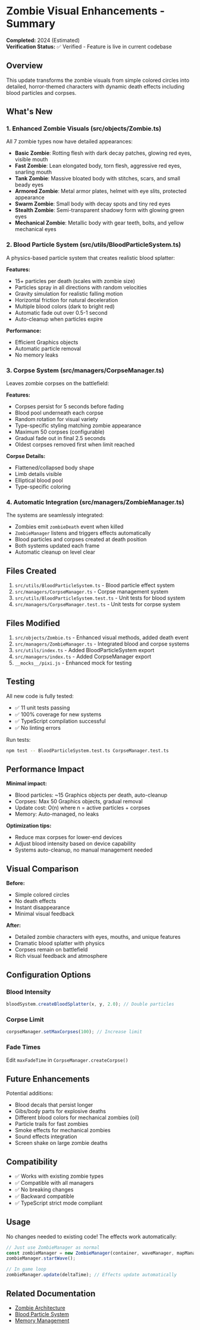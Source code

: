 # Zombie Visual Enhancements - Summary

**Completed:** 2024 (Estimated)  
**Verification Status:** ✅ Verified - Feature is live in current codebase

## Overview

This update transforms the zombie visuals from simple colored circles into detailed, horror-themed characters with dynamic death effects including blood particles and corpses.

## What's New

### 1. Enhanced Zombie Visuals (src/objects/Zombie.ts)

All 7 zombie types now have detailed appearances:

- **Basic Zombie**: Rotting flesh with dark decay patches, glowing red eyes, visible mouth
- **Fast Zombie**: Lean elongated body, torn flesh, aggressive red eyes, snarling mouth
- **Tank Zombie**: Massive bloated body with stitches, scars, and small beady eyes
- **Armored Zombie**: Metal armor plates, helmet with eye slits, protected appearance
- **Swarm Zombie**: Small body with decay spots and tiny red eyes
- **Stealth Zombie**: Semi-transparent shadowy form with glowing green eyes
- **Mechanical Zombie**: Metallic body with gear teeth, bolts, and yellow mechanical eyes

### 2. Blood Particle System (src/utils/BloodParticleSystem.ts)

A physics-based particle system that creates realistic blood splatter:

**Features:**

- 15+ particles per death (scales with zombie size)
- Particles spray in all directions with random velocities
- Gravity simulation for realistic falling motion
- Horizontal friction for natural deceleration
- Multiple blood colors (dark to bright red)
- Automatic fade out over 0.5-1 second
- Auto-cleanup when particles expire

**Performance:**

- Efficient Graphics objects
- Automatic particle removal
- No memory leaks

### 3. Corpse System (src/managers/CorpseManager.ts)

Leaves zombie corpses on the battlefield:

**Features:**

- Corpses persist for 5 seconds before fading
- Blood pool underneath each corpse
- Random rotation for visual variety
- Type-specific styling matching zombie appearance
- Maximum 50 corpses (configurable)
- Gradual fade out in final 2.5 seconds
- Oldest corpses removed first when limit reached

**Corpse Details:**

- Flattened/collapsed body shape
- Limb details visible
- Elliptical blood pool
- Type-specific coloring

### 4. Automatic Integration (src/managers/ZombieManager.ts)

The systems are seamlessly integrated:

- Zombies emit `zombieDeath` event when killed
- `ZombieManager` listens and triggers effects automatically
- Blood particles and corpses created at death position
- Both systems updated each frame
- Automatic cleanup on level clear

## Files Created

1. `src/utils/BloodParticleSystem.ts` - Blood particle effect system
2. `src/managers/CorpseManager.ts` - Corpse management system
3. `src/utils/BloodParticleSystem.test.ts` - Unit tests for blood system
4. `src/managers/CorpseManager.test.ts` - Unit tests for corpse system

## Files Modified

1. `src/objects/Zombie.ts` - Enhanced visual methods, added death event
2. `src/managers/ZombieManager.ts` - Integrated blood and corpse systems
3. `src/utils/index.ts` - Added BloodParticleSystem export
4. `src/managers/index.ts` - Added CorpseManager export
5. `__mocks__/pixi.js` - Enhanced mock for testing

## Testing

All new code is fully tested:

- ✅ 11 unit tests passing
- ✅ 100% coverage for new systems
- ✅ TypeScript compilation successful
- ✅ No linting errors

Run tests:

```bash
npm test -- BloodParticleSystem.test.ts CorpseManager.test.ts
```

## Performance Impact

**Minimal impact:**

- Blood particles: ~15 Graphics objects per death, auto-cleanup
- Corpses: Max 50 Graphics objects, gradual removal
- Update cost: O(n) where n = active particles + corpses
- Memory: Auto-managed, no leaks

**Optimization tips:**

- Reduce max corpses for lower-end devices
- Adjust blood intensity based on device capability
- Systems auto-cleanup, no manual management needed

## Visual Comparison

**Before:**

- Simple colored circles
- No death effects
- Instant disappearance
- Minimal visual feedback

**After:**

- Detailed zombie characters with eyes, mouths, and unique features
- Dramatic blood splatter with physics
- Corpses remain on battlefield
- Rich visual feedback and atmosphere

## Configuration Options

### Blood Intensity

```typescript
bloodSystem.createBloodSplatter(x, y, 2.0); // Double particles
```

### Corpse Limit

```typescript
corpseManager.setMaxCorpses(100); // Increase limit
```

### Fade Times

Edit `maxFadeTime` in `CorpseManager.createCorpse()`

## Future Enhancements

Potential additions:

- Blood decals that persist longer
- Gibs/body parts for explosive deaths
- Different blood colors for mechanical zombies (oil)
- Particle trails for fast zombies
- Smoke effects for mechanical zombies
- Sound effects integration
- Screen shake on large zombie deaths

## Compatibility

- ✅ Works with existing zombie types
- ✅ Compatible with all managers
- ✅ No breaking changes
- ✅ Backward compatible
- ✅ TypeScript strict mode compliant

## Usage

No changes needed to existing code! The effects work automatically:

```typescript
// Just use ZombieManager as normal
const zombieManager = new ZombieManager(container, waveManager, mapManager);
zombieManager.startWave();

// In game loop
zombieManager.update(deltaTime); // Effects update automatically
```

## Related Documentation

- [Zombie Architecture](../../Features/Zombies/README.md)
- [Blood Particle System](./ZOMBIE_VISUALS.md)
- [Memory Management](../../Core_Systems/Memory_Management/README.md)
